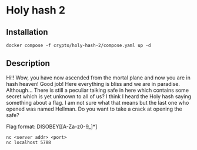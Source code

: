 # Holy hash 2

## Installation

`docker compose -f crypto/holy-hash-2/compose.yaml up -d`

## Description

Hi!! Wow, you have now ascended from the mortal plane and now you are in hash heaven!
Good job! Here everything is bliss and we are in paradise.
Although... There is still a peculiar talking safe in here which contains some secret which is yet unknown to all of us?
I think I heard the Holy hash saying something about a flag.
I am not sure what that means but the last one who opened was named Hellman.
Do you want to take a crack at opening the safe?

Flag format: DISOBEY\[[A-Za-z0-9_]*\]

`nc <server addr> <port>`  
`nc localhost 5788`

